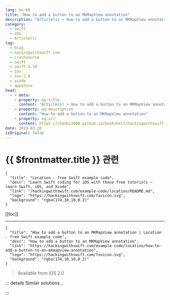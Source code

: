 ```yaml
---
lang: ko-KR
title: "How to add a button to an MKMapView annotation"
description: "Article(s) > How to add a button to an MKMapView annotation"
category:
  - Swift
  - iOS
  - Article(s)
tag: 
  - blog
  - hackingwithswift.com
  - crashcourse
  - swift
  - swift-5.10
  - ios
  - ios-2.0
  - xcode
  - appstore
head:
  - - meta:
    - property: og:title
      content: "Article(s) > How to add a button to an MKMapView annotation"
    - property: og:description
      content: "How to add a button to an MKMapView annotation"
    - property: og:url
      content: https://chanhi2000.github.io/bookshelf/hackingwithswift.com/example-code/location/how-to-add-a-button-to-an-mkmapview-annotation.html
date: 2019-03-28
isOriginal: false
---
```


# {{ $frontmatter.title }} 관련

```component VPCard
{
  "title": "Location - free Swift example code",
  "desc": "Learn Swift coding for iOS with these free tutorials – learn Swift, iOS, and Xcode",
  "link": "/hackingwithswift.com/example-code/location/README.md",
  "logo": "https://hackingwithswift.com/favicon.svg",
  "background": "rgba(174,10,10,0.2)"
}
```

[[toc]]

---

```component VPCard
{
  "title": "How to add a button to an MKMapView annotation | Location - free Swift example code",
  "desc": "How to add a button to an MKMapView annotation",
  "link": "https://hackingwithswift.com/example-code/location/how-to-add-a-button-to-an-mkmapview-annotation",
  "logo": "https://hackingwithswift.com/favicon.svg",
  "background": "rgba(174,10,10,0.2)"
}
```

> Available from iOS 2.0

<!-- TODO: 작성 -->

<!-- 
The built-in `MKPinAnnotationView` annotation view has a `rightCalloutAccessoryView` property that can be set to any kind of `UIView`, including buttons. The button doesn't need to have an action attached to it, because there's a separate method that gets called when it's tapped.

First up, here's how you'd create a button inside an annotation view:

```swift
let btn = UIButton(type: .detailDisclosure)
annotationView.rightCalloutAccessoryView = btn
```

For context, here's a complete implementation of `viewForAnnotation` that uses a button. This is taken from <a href="/read/19/overview">project 19</a> of Hacking with Swift, where I created a class called `Capital` that implemented the `MKAnnotation` protocol – you'll need to adjust this for your own annotation type:

```swift
func mapView(_ mapView: MKMapView, viewFor annotation: MKAnnotation) -> MKAnnotationView? {
    let identifier = "Capital"

    if annotation is Capital {
        if let annotationView = mapView.dequeueReusableAnnotationView(withIdentifier: identifier) {
            annotationView.annotation = annotation
            return annotationView
        } else {
            let annotationView = MKPinAnnotationView(annotation:annotation, reuseIdentifier:identifier)
            annotationView.isEnabled = true
            annotationView.canShowCallout = true

            let btn = UIButton(type: .detailDisclosure)
            annotationView.rightCalloutAccessoryView = btn
            return annotationView
        }
    }

    return nil
}
```

When it comes to detecting taps on your button, implement the `calloutAccessoryControlTapped` method. This tells you the annotation view that was tapped (from which you can pull out the annotation), the control that was tapped (in our case it's a button), and also the map view the whole thing belongs to. Here's an example:

```swift
func mapView(_ mapView: MKMapView, annotationView view: MKAnnotationView, calloutAccessoryControlTapped control: UIControl) {
    let capital = view.annotation as! Capital
    let placeName = capital.title
    let placeInfo = capital.info

    let ac = UIAlertController(title: placeName, message: placeInfo, preferredStyle: .alert)
    ac.addAction(UIAlertAction(title: "OK", style: .default))
    present(ac, animated: true)
}
```

-->

::: details Similar solutions…

<!--
/example-code/location/how-to-add-annotations-to-mkmapview-using-mkpointannotation-and-mkpinannotationview">How to add annotations to MKMapView using MKPointAnnotation and MKPinAnnotationView 
/example-code/location/how-to-find-directions-using-mkmapview-and-mkdirectionsrequest">How to find directions using MKMapView and MKDirections.Request 
/example-code/location/how-to-add-an-mkmapview-using-mapkit">How to add an MKMapView using MapKit 
/example-code/location/adding-places-to-mkmapview-using-mkplacemark">Adding places to MKMapView using MKPlacemark 
/example-code/uikit/how-to-add-a-bar-button-to-a-navigation-bar">How to add a bar button to a navigation bar</a>
-->

:::

